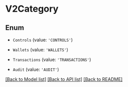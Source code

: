 # V2Category


## Enum

* `Controls` (value: `'CONTROLS'`)

* `Wallets` (value: `'WALLETS'`)

* `Transactions` (value: `'TRANSACTIONS'`)

* `Audit` (value: `'AUDIT'`)

[[Back to Model list]](../README.md#documentation-for-models) [[Back to API list]](../README.md#documentation-for-api-endpoints) [[Back to README]](../README.md)
